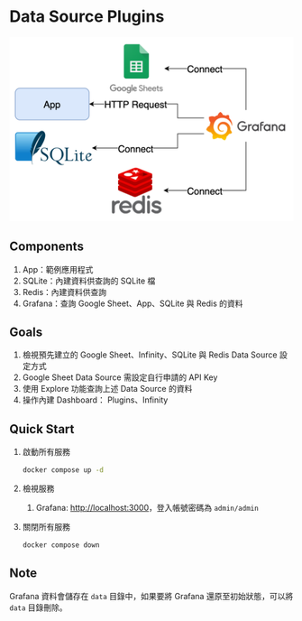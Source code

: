 # Data Source Plugins

![Lab Architecture](lab-arch.png)

## Components

1. App：範例應用程式
2. SQLite：內建資料供查詢的 SQLite 檔
3. Redis：內建資料供查詢
4. Grafana：查詢 Google Sheet、App、SQLite 與 Redis 的資料

## Goals

1. 檢視預先建立的 Google Sheet、Infinity、SQLite 與 Redis Data Source 設定方式
2. Google Sheet Data Source 需設定自行申請的 API Key
3. 使用 Explore 功能查詢上述 Data Source 的資料
4. 操作內建 Dashboard： Plugins、Infinity

## Quick Start

1. 啟動所有服務

   ```bash
   docker compose up -d
   ```

2. 檢視服務
   1. Grafana: <http://localhost:3000>，登入帳號密碼為 `admin/admin`

3. 關閉所有服務

   ```bash
   docker compose down
   ```

## Note

Grafana 資料會儲存在 `data` 目錄中，如果要將 Grafana 還原至初始狀態，可以將 `data` 目錄刪除。
